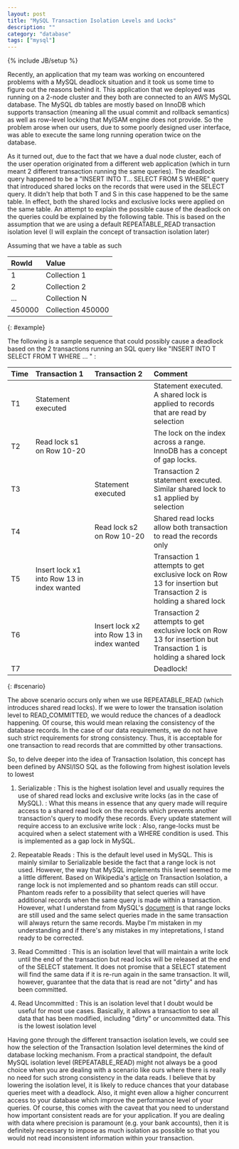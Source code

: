 ```yaml
---
layout: post
title: "MySQL Transaction Isolation Levels and Locks"
description: ""
category: "database" 
tags: ["mysql"]
---
```

{% include JB/setup %}

Recently, an application that my team was working on encountered problems with a MySQL deadlock situation and it took us some time to figure out the reasons behind it. This application that we deployed was running on a 2-node cluster and they both are connected to an AWS MySQL database. The MySQL db tables are mostly based on InnoDB which supports transaction (meaning all the usual commit and rollback semantics) as well as row-level locking that MyISAM engine does not provide. So the problem arose when our users, due to some poorly designed user interface, was able to execute the same long running operation twice on the database.

As it turned out, due to the fact that we have a dual node cluster, each of the user operation originated from a different web application (which in turn meant 2 different transaction running the same queries). The deadlock query happened to be a "INSERT INTO T... SELECT FROM S WHERE" query that introduced shared locks on the records that were used in the SELECT query. It didn't help that both T and S in this case happened to be the same table. In effect, both the shared locks and exclusive locks were applied on the same table. An attempt to explain the possible cause of the deadlock on the queries could be explained by the following table. This is based on the assumption that we are using a default REPEATABLE_READ transaction isolation level (I will explain the concept of transaction isolation later)

<!--more-->

Assuming that we have a table as such

| RowId              | Value                   | 
|:-----              |:----------              |
| 1                  | Collection 1            |
| 2                  | Collection 2            |
| ...                | Collection N            |
| 450000             | Collection 450000       |
{: #example}

The following is a sample sequence that could possibly cause a deadlock based on the 2 transactions running an SQL query like "INSERT INTO T SELECT FROM T WHERE ... " : 

|Time                | Transaction 1                                 | Transaction 2                              | Comment                                                                            | 
|:-------------------|:--------------                                |:--------------                             |:---------                                                                           |     
|T1                  | Statement executed                            |                                            | Statement executed. A shared lock is applied to records that are read by selection |
|T2                  | Read lock s1 on Row 10-20                     |                                            | The lock on the index across a range. InnoDB has a concept of gap locks.           |
|T3                  |                                               | Statement executed                         | Transaction 2 statement executed. Similar shared lock to s1 applied by selection   |
|T4                  |                                               | Read lock s2 on Row 10-20                  | Shared read locks allow both transaction to read the records only                  |
|T5                  | Insert lock x1 into Row 13 in index wanted    |                                            | Transaction 1 attempts to get exclusive lock on Row 13 for insertion but Transaction 2 is holding a shared lock |
|T6                  |                                               | Insert lock x2 into Row 13 in index wanted | Transaction 2 attempts to get exclusive lock on Row 13 for insertion but Transaction 1 is holding a shared lock |
|T7                  |                                               |                                            | Deadlock!                                                                          |
{: #scenario}

The above scenario occurs only when we use REPEATABLE_READ (which introduces shared read locks). If we were to lower the transation isolation level to READ_COMMITTED, we would reduce the chances of a deadlock happening. Of course, this would mean relaxing the consistency of the database records. In the case of our data requirements, we do not have such strict requirements for strong consistency. Thus, it is acceptable for one transaction to read records that are committed by other transactions. 

So, to delve deeper into the idea of Transaction Isolation, this concept has been defined by ANSI/ISO SQL as the following from highest isolation levels to lowest 

1. Serializable
: This is the highest isolation level and usually requires the use of shared read locks and exclusive write locks (as in the case of MySQL). 
: What this means in essence that any query made will require access to a shared read lock on the records which prevents another transaction's query to modify these records. Every update statement will require access to an exclusive write lock
: Also, range-locks must be acquired when a select statement with a WHERE condition is used. This is implemented as a gap lock in MySQL.

2. Repeatable Reads
: This is the default level used in MySQL. This is mainly similar to Serializable beside the fact that a range lock is not used. However, the way that MySQL implements this level seemed to me a little different. Based on Wikipedia's [article](http://en.wikipedia.org/wiki/Isolation_(database_systems)#Isolation_levels) on Transaction Isolation, a range lock is not implemented and so phantom reads can still occur. Phantom reads refer to a possibility that select queries will have additional records when the same query is made within a transaction. However, what I understand from MySQL's [document](http://dev.mysql.com/doc/refman/5.6/en/set-transaction.html#isolevel_serializable) is that range locks are still used and the same select queries made in the same transaction will always return the same records. Maybe I'm mistaken in my understanding and if there's any mistakes in my intepretations, I stand ready to be corrected.

3. Read Committed
: This is an isolation level that will maintain a write lock until the end of the transaction but read locks will be released at the end of the SELECT statement. It does not promise that a SELECT statement will find the same data if it is re-run again in the same transaction. It will, however, guarantee that the data that is read are not "dirty" and has been committed.

4. Read Uncommitted
: This is an isolation level that I doubt would be useful for most use cases. Basically, it allows a transaction to see all data that has been modified, including "dirty" or uncommitted data. This is the lowest isolation level  
 
Having gone through the different transaction isolation levels, we could see how the selection of the Transaction Isolation level determines the kind of database locking mechanism. From a practical standpoint, the default MySQL isolation level (REPEATABLE_READ) might not always be a good choice when you are dealing with a scenario like ours where there is really no need for such strong consistency in the data reads. I believe that by lowering the isolation level, it is likely to reduce chances that your database queries meet with a deadlock. Also, it might even allow a higher concurrent access to your database which improve the performance level of your queries. Of course, this comes with the caveat that you need to understand how important consistent reads are for your application. If you are dealing with data where precision is paramount (e.g. your bank accounts), then it is definitely necessary to impose as much isolation as possible so that you would not read inconsistent information within your transaction.
